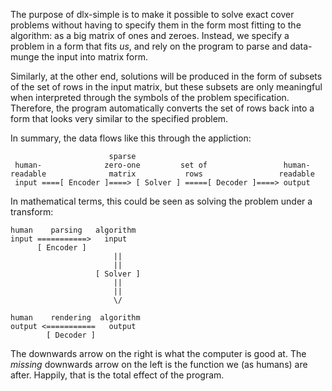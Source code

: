 The purpose of dlx-simple is to make it possible to solve exact cover
problems without having to specify them in the form most fitting to the
algorithm: as a big matrix of ones and zeroes. Instead, we specify a
problem in a form that fits *us*, and rely on the program to parse and
data-munge the input into matrix form.

Similarly, at the other end, solutions will be produced in the form of
subsets of the set of rows in the input matrix, but these subsets are
only meaningful when interpreted through the symbols of the problem
specification. Therefore, the program automatically converts the set of
rows back into a form that looks very similar to the specified problem.

In summary, the data flows like this through the appliction:

                          sparse
     human-              zero-one         set of                 human-
    readable              matrix           rows                 readable
     input ====[ Encoder ]====> [ Solver ] =====[ Decoder ]====> output

In mathematical terms, this could be seen as solving the problem under a
transform:

    human    parsing   algorithm
    input ===========>   input
          [ Encoder ]
                           ||
                           ||
                       [ Solver ]
                           ||
                           ||
                           \/
    
    human    rendering  algorithm
    output <===========   output
            [ Decoder ]

The downwards arrow on the right is what the computer is good at. The
*missing* downwards arrow on the left is the function we (as humans) are
after. Happily, that is the total effect of the program.
